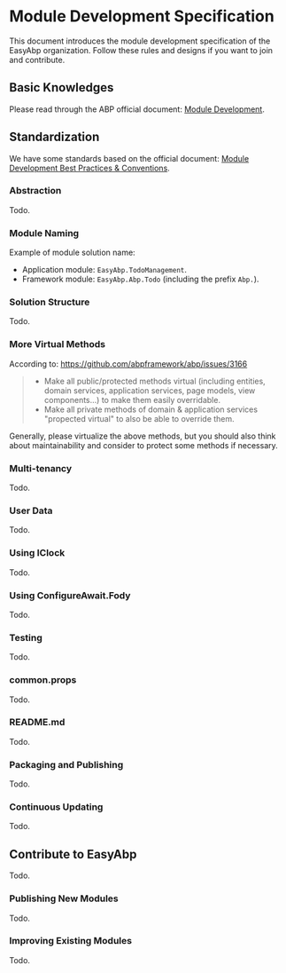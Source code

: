 # Module Development Specification

This document introduces the module development specification of the EasyAbp organization. Follow these rules and designs if you want to join and contribute.

## Basic Knowledges

Please read through the ABP official document: [Module Development](https://docs.abp.io/en/abp/latest/Module-Development-Basics).

## Standardization

We have some standards based on the official document: [Module Development Best Practices & Conventions](https://docs.abp.io/en/abp/latest/Best-Practices/Index).

### Abstraction

Todo.

### Module Naming

Example of module solution name:
* Application module: `EasyAbp.TodoManagement`.
* Framework module: `EasyAbp.Abp.Todo` (including the prefix `Abp.`).

### Solution Structure

Todo.

### More Virtual Methods

According to: https://github.com/abpframework/abp/issues/3166

> * Make all public/protected methods virtual (including entities, domain services, application services, page models, view components...) to make them easily overridable.
> * Make all private methods of domain & application services "propected virtual" to also be able to override them.

Generally, please virtualize the above methods, but you should also think about maintainability and consider to protect some methods if necessary.

### Multi-tenancy

Todo.

### User Data

Todo.

### Using IClock

Todo.

### Using ConfigureAwait.Fody

Todo.

### Testing

Todo.

### common.props

Todo.

### README.md

Todo.

### Packaging and Publishing

Todo.

### Continuous Updating

Todo.

## Contribute to EasyAbp

Todo.

### Publishing New Modules

Todo.

### Improving Existing Modules

Todo.

